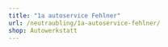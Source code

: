 ```yaml
---
title: "1a autoservice Fehlner"
url: /neutraubling/1a-autoservice-fehlner/
shop: Autowerkstatt
---
```


